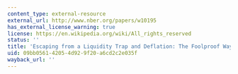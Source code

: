 ```yaml
---
content_type: external-resource
external_url: http://www.nber.org/papers/w10195
has_external_license_warning: true
license: https://en.wikipedia.org/wiki/All_rights_reserved
status: ''
title: 'Escaping from a Liquidity Trap and Deflation: The Foolproof Way and Others'
uid: 09bb0561-4205-4d92-9f20-a6cd2c2e035f
wayback_url: ''
---
```

